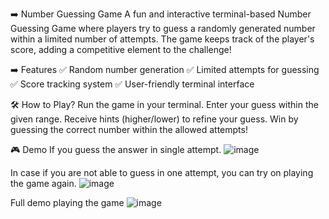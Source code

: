 ➡️ Number Guessing Game
A fun and interactive terminal-based Number Guessing Game where players try to guess a randomly generated number within a limited number of attempts. The game keeps track of the player's score, adding a competitive element to the challenge!

➡️ Features
✅ Random number generation
✅ Limited attempts for guessing
✅ Score tracking system
✅ User-friendly terminal interface

🛠️ How to Play?
Run the game in your terminal.
Enter your guess within the given range.
Receive hints (higher/lower) to refine your guess.
Win by guessing the correct number within the allowed attempts!

🎮 Demo
If you guess the answer in single attempt. 
![image](https://github.com/user-attachments/assets/904e40c9-6243-4975-8d7d-16d403392182)

In case if you are not able to guess in one attempt, you can try on playing the game again.
![image](https://github.com/user-attachments/assets/837ea33c-3f1a-4635-91aa-1cc0c0dc5f96)

Full demo playing the game
![image](https://github.com/user-attachments/assets/7d4c0ab2-50f5-4b50-9709-832effc00225)
